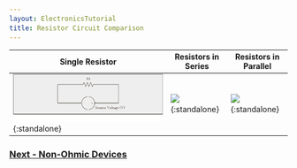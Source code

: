 ```yaml
---
layout: ElectronicsTutorial
title: Resistor Circuit Comparison
---
```



| Single Resistor   | Resistors in Series  | Resistors in Parallel     |
|-------------------|--------------|----------|
| ![](../Support_Files/Resistor_Single.svg){:standalone} | ![](../Support_Files/Resistors_in_Series.svg){:standalone} | ![](../Support_Files/Resistors_in_Parallel.svg){:standalone} |

### [Next - Non-Ohmic Devices](../Non-Ohmic_Devices)
